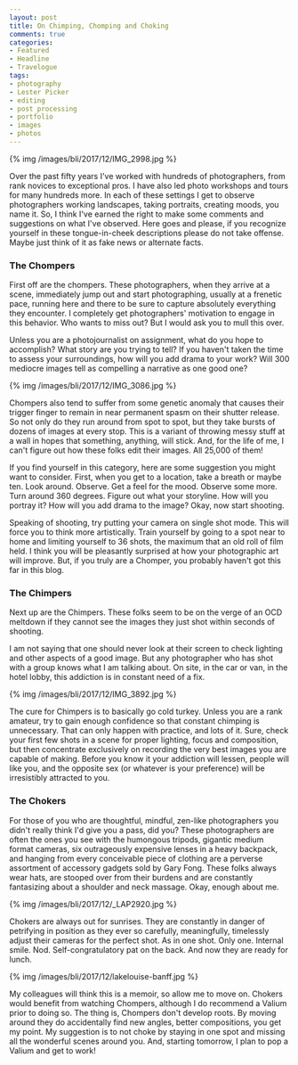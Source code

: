 ```yaml
---
layout: post
title: On Chimping, Chomping and Choking
comments: true
categories:
- Featured
- Headline
- Travelogue
tags:
- photography
- Lester Picker
- editing
- post processing
- portfolio
- images
- photos
---
```


{% img /images/bli/2017/12/IMG_2998.jpg %}

Over the past fifty years I've worked with hundreds of photographers, from rank novices to exceptional pros. I have also led photo workshops and tours for many hundreds more. In each of these settings I get to observe photographers working landscapes, taking portraits, creating moods, you name it. So, I think I've earned the right to make some comments and suggestions on what I've observed. Here goes and please, if you recognize yourself in these tongue-in-cheek descriptions please do not take offense. Maybe just think of it as fake news or alternate facts.

<!--more-->

### The Chompers

First off are the chompers. These photographers, when they arrive at a scene, immediately jump out and start photographing, usually at a frenetic pace, running here and there to be sure to capture absolutely everything they encounter. I completely get photographers' motivation to engage in this behavior. Who wants to miss out? But I would ask you to mull this over. 

Unless you are a photojournalist on assignment, what do you hope to accomplish? What story are you trying to tell? If you haven't taken the time to assess your surroundings, how will you add drama to your work? Will 300 mediocre images tell as compelling a narrative as one good one?

{% img /images/bli/2017/12/IMG_3086.jpg %}

Chompers also tend to suffer from some genetic anomaly that causes their trigger finger to remain in near permanent spasm on their shutter release. So not only do they run around from spot to spot, but they take bursts of dozens of images at every stop. This is a variant of throwing messy stuff at a wall in hopes that something, anything, will stick. And, for the life of me, I can't figure out how these folks edit their images. All 25,000 of them!

If you find yourself in this category, here are some suggestion you might want to consider. First, when you get to a location, take a breath or maybe ten. Look around. Observe. Get a feel for the mood. Observe some more. Turn around 360 degrees. Figure out what your storyline. How will you portray it? How will you add drama to the image? Okay, now start shooting. 

Speaking of shooting, try putting your camera on single shot mode. This will force you to think more artistically. Train yourself by going to a spot near to home and limiting yourself to 36 shots, the maximum that an old roll of film held. I think you will be pleasantly surprised at how your photographic art will improve. But, if you truly are a Chomper, you probably haven't got this far in this blog. 

### The Chimpers

Next up are the Chimpers. These folks seem to be on the verge of an OCD meltdown if they cannot see the images they just shot within seconds of shooting. 

I am not saying that one should never look at their screen to check lighting and other aspects of a good image. But any photographer who has shot with a group knows what I am talking about. On site, in the car or van, in the hotel lobby, this addiction is in constant need of a fix. 

{% img /images/bli/2017/12/IMG_3892.jpg %}

The cure for Chimpers is to basically go cold turkey. Unless you are a rank amateur, try to gain enough confidence so that constant chimping is unnecessary. That can only happen with practice, and lots of it. Sure, check your first few shots in a scene for proper lighting, focus and composition, but then concentrate exclusively on recording the very best images you are capable of making. Before you know it your addiction will lessen, people will like you, and the opposite sex (or whatever is your preference) will be irresistibly attracted to you. 

### The Chokers

For those of you who are thoughtful, mindful, zen-like photographers you didn't really think I'd give you a pass, did you? These photographers are often the ones you see with the humongous tripods, gigantic medium format cameras, six outrageously expensive lenses in a heavy backpack, and hanging from every conceivable piece of clothing are a perverse assortment of accessory gadgets sold by Gary Fong. These folks always wear hats, are stooped over from their burdens and are constantly fantasizing about a shoulder and neck massage. Okay, enough about me.  

{% img /images/bli/2017/12/_LAP2920.jpg %}

Chokers are always out for sunrises. They are constantly in danger of petrifying in position as they ever so carefully, meaningfully, timelessly adjust their cameras for the perfect shot. As in one shot. Only one. Internal smile. Nod. Self-congratulatory pat on the back. And now they are ready for lunch. 

{% img /images/bli/2017/12/lakelouise-banff.jpg %}

My colleagues will think this is a memoir, so allow me to move on. Chokers would benefit from watching Chompers, although I do recommend a Valium prior to doing so. The thing is, Chompers  don't develop roots. By moving around they do accidentally find new angles, better compositions, you get my point. My suggestion is to not choke by staying in one spot and missing all the wonderful scenes around you. And, starting tomorrow, I plan to pop a Valium and get to work!  



